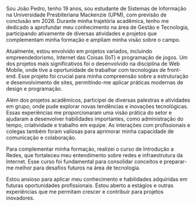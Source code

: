 Sou João Pedro, tenho 19 anos, sou estudante de Sistemas de Informação na Universidade Presbiteriana Mackenzie (UPM), com previsão de conclusão em 2026. Durante minha trajetória acadêmica, tenho me dedicado a aprofundar meu conhecimento na área de Gestão e Tecnologia, participando ativamente de diversas atividades e projetos que complementam minha formação e ampliam minha visão sobre o campo.

Atualmente, estou envolvido em projetos variados, incluindo empreendedorismo, Internet das Coisas (IoT) e programação de jogos. Um dos projetos mais significativos foi o desenvolvido na disciplina de Web Mobile, onde tive a oportunidade de trabalhar com tecnologias de front-end. Esse projeto foi crucial para minha compreensão sobre a estruturação e desenvolvimento de sites, permitindo-me aplicar práticas modernas de design e programação.

Além dos projetos acadêmicos, participei de diversas palestras e atividades em grupo, onde pude explorar novas tendências e inovações tecnológicas. Essas experiências me proporcionaram uma visão prática do setor e ajudaram a desenvolver habilidades importantes, como administração do tempo, criatividade e trabalho em equipe. As interações com profissionais e colegas também foram valiosas para aprimorar minha capacidade de comunicação e colaboração.

Para complementar minha formação, realizei o curso de Introdução a Redes, que fortaleceu meu entendimento sobre redes e infraestrutura da Internet. Esse curso foi fundamental para consolidar conceitos e preparar-me melhor para desafios futuros na área de tecnologia.

Estou ansioso para aplicar meu conhecimento e habilidades adquiridas em futuras oportunidades profissionais. Estou aberto a estágios e outras experiências que me permitam crescer e contribuir para projetos inovadores.
